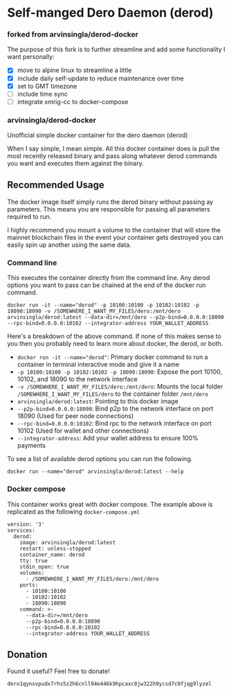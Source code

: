 # Self-manged Dero Daemon (derod)
### forked from arvinsingla/derod-docker

The purpose of this fork is to further streamline and add some functionality I want personally:
- [x] move to alpine linux to streamline a little
- [x] include daily self-update to reduce maintenance over time
- [x] set to GMT timezone
- [ ] include time sync
- [ ] integrate xmrig-cc to docker-compose

### arvinsingla/derod-docker

Unofficial simple docker container for the dero daemon (derod)

When I say simple, I mean simple. All this docker container does is pull the most recently released binary and pass along whatever derod commands you want and executes them against the binary.

## Recommended Usage

The docker image itself simply runs the derod binary without passing ay parameters. This means you are responsible for passing all parameters required to run.

I highly recommend you mount a volume to the container that will store the mainnet blockchain files in the event your container gets destroyed you can easily spin up another using the same data.

### Command line

This executes the container directly from the command line. Any derod options you want to pass can be chained at the end of the docker run command.

```
docker run -it --name="derod" -p 10100:10100 -p 10102:10102 -p 18090:18090 -v /SOMEWHERE_I_WANT_MY_FILES/dero:/mnt/dero arvinsingla/derod:latest --data-dir=/mnt/dero --p2p-bind=0.0.0.0:18090 --rpc-bind=0.0.0.0:10102 --integrator-address YOUR_WALLET_ADDRESS
```

Here's a breakdown of the above command. If none of this makes sense to you then you probably need to learn more about docker, the derod, or both.

* `docker run -it --name="derod"`: Primary docker command to run a container in terminal interactive mode and give it a name
* `-p 10100:10100 -p 10102:10102 -p 18090:18090`: Expose the port 10100, 10102, and 18090 to the network interface
* `-v /SOMEWHERE_I_WANT_MY_FILES/dero:/mnt/dero`: Mounts the local folder `/SOMEWHERE_I_WANT_MY_FILES/dero` to the container folder `/mnt/dero`
* `arvinsingla/derod:latest`: Pointing to this docker image
* `--p2p-bind=0.0.0.0:18090`: Bind p2p to the network interface on port 18090 (Used for peer node connections)
* `--rpc-bind=0.0.0.0:10102`: Bind rpc to the network interface on port 10102 (Used for wallet and other connections)
* `--integrator-address`: Add your wallet address to ensure 100% payments

To see a list of available derod options you can run the following.

```
docker run --name="derod" arvinsingla/derod:latest --help
```

### Docker compose

This container works great with docker compose. The example above is replicated as the following `docker-compose.yml`

```
version: '3'
services:
  derod:
    image: arvinsingla/derod:latest
    restart: unless-stopped
    container_name: derod
    tty: true
    stdin_open: true
    volumes:
      - /SOMEWHERE_I_WANT_MY_FILES/dero:/mnt/dero
    ports:
      - 10100:10100
      - 10102:10102
      - 18090:18090
    command: >-
      --data-dir=/mnt/dero
      --p2p-bind=0.0.0.0:18090
      --rpc-bind=0.0.0.0:10102
      --integrator-address YOUR_WALLET_ADDRESS
```

## Donation

Found it useful? Feel free to donate!

`dero1qynxvpudx7rhs5z2h6cnll94e446k9hpcaxc8jw322h9ycsd7c0fjqg9lyzel`
